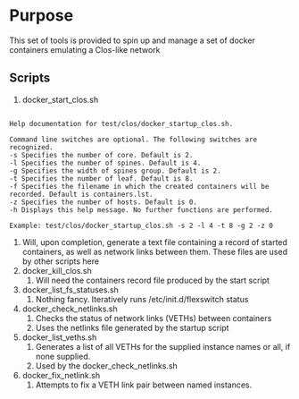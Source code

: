 # Purpose

This set of tools is provided to spin up and manage a set of docker containers
emulating a Clos-like network

## Scripts

1. docker_start_clos.sh
```NOTE:  This version does not, yet, do anything with most of these. Sorry about that.

Help documentation for test/clos/docker_startup_clos.sh.

Command line switches are optional. The following switches are recognized.
-s Specifies the number of core. Default is 2.
-l Specifies the number of spines. Default is 4.
-g Specifies the width of spines group. Default is 2.
-t Specifies the number of leaf. Default is 8.
-f Specifies the filename in which the created containers will be recorded. Default is containers.lst.
-z Specifies the number of hosts. Default is 0.
-h Displays this help message. No further functions are performed.

Example: test/clos/docker_startup_clos.sh -s 2 -l 4 -t 8 -g 2 -z 0 
```
   1. Will, upon completion, generate a text file containing a record of started
  containers, as well as network links between them. These files are used
  by other scripts here
1. docker_kill_clos.sh
   1. Will need the containers record file produced by the start script
1. docker_list_fs_statuses.sh
   1.  Nothing fancy. Iteratively runs /etc/init.d/flexswitch status
1. docker_check_netlinks.sh
   1. Checks the status of network links (VETHs) between containers
   1. Uses the netlinks file generated by the startup script
1. docker_list_veths.sh
   1. Generates a list of all VETHs for the supplied instance names 
   or all, if none supplied.
   1. Used by the docker_check_netlinks.sh 
1. docker_fix_netlink.sh
   1. Attempts to fix a VETH link pair between named instances. 
